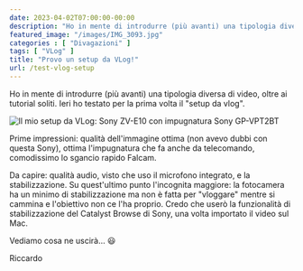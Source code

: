 ```yaml
---
date: 2023-04-02T07:00:00-00:00
description: "Ho in mente di introdurre (più avanti) una tipologia diversa di video, oltre ai tutorial soliti. Ieri ho testato per la prima volta il setup da vlog."
featured_image: "/images/IMG_3093.jpg"
categories : [ "Divagazioni" ]
tags: [ "VLog" ]
title: "Provo un setup da VLog!"
url: /test-vlog-setup
---
```

Ho in mente di introdurre (più avanti) una tipologia diversa di video, oltre ai tutorial soliti. Ieri ho testato per la prima volta il "setup da vlog".

![Il mio setup da VLog: Sony ZV-E10 con impugnatura Sony GP-VPT2BT](/images/IMG_3093.jpg)

Prime impressioni: qualità dell'immagine ottima (non avevo dubbi con questa Sony), ottima l'impugnatura che fa anche da telecomando, comodissimo lo sgancio rapido Falcam.

Da capire: qualità audio, visto che uso il microfono integrato, e la stabilizzazione.
Su quest'ultimo punto l'incognita maggiore: la fotocamera ha un minimo di stabilizzazione ma non è fatta per "vloggare" mentre si cammina e l'obiettivo non ce l'ha proprio.
Credo che userò la funzionalità di stabilizzazione del Catalyst Browse di Sony, una volta importato il video sul Mac.

Vediamo cosa ne uscirà... 😃

Riccardo